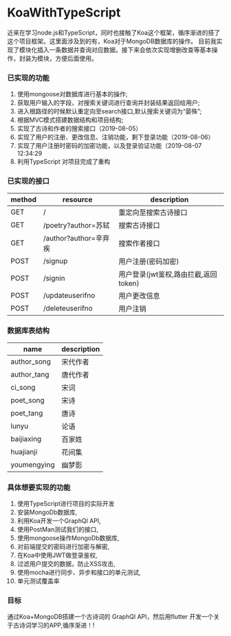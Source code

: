 # KoaWithTypeScript


近来在学习node.js和TypeScript，同时也接触了Koa这个框架，循序渐进的搭了这个项目框架。这里面涉及到的有，Koa对于MongoDB数据库的操作。
  目前我实现了模块化插入一条数据并查询对应数据。接下来会依次实现增删改查等基本操作，封装为模块，方便后面使用。

### 已实现的功能
  1. 使用mongoose对数据库进行基本的操作;
  2. 获取用户输入的字段，对搜索关键词进行查询并封装结果返回给用户;
  3. 进入根路径的时候默认重定向至search接口,默认搜索关键词为“晏殊”;
  4. 根据MVC模式搭建数据结构和项目结构;
  5. 实现了古诗和作者的搜索接口（2019-08-05）
  6. 实现了用户的注册、更改信息、注销功能，剩下登录功能（2019-08-06）
  7. 实现了用户注册时密码的加密功能，以及登录验证功能（2019-08-07 12:34:29
  8. 利用TypeScript 对项目完成了重构



### 已实现的接口
 method | resource | description
 ---- | --- | ----
 GET  |	/   |  重定向至搜索古诗接口
 GET  |	/poetry?author=苏轼 | 搜索古诗接口
 GET  |	/author?author=辛弃疾  |	 搜索作者接口
 POST |	/signup	          |   用户注册(密码加密)
 POST |	/signin	          |      用户登录(jwt鉴权,路由拦截,返回token) 
 POST |	/updateuserifno	  |       用户更改信息
 POST |	/deleteuserifno	  |       用户注销



### 数据库表结构

 name | description
 ---- | ---
 author_song | 宋代作者
 author_tang | 唐代作者
 ci_song     | 宋词
 poet_song   | 宋诗
 poet_tang   | 唐诗
 lunyu       | 论语
 baijiaxing  | 百家姓
 huajianji   | 花间集
 youmengying | 幽梦影

### 具体想要实现的功能
  1. 使用TypeScript进行项目的实际开发
  2. 安装MongoDb数据库,
  3. 利用Koa开发一个GraphQl API,
  4. 使用PostMan测试我们的接口,
  5. 使用mongoose操作MongoDb数据库,
  6. 对前端提交的密码进行加密与解密,
  7. 在Koa中使用JWT做登录鉴权,
  8. 过滤用户提交的数据，防止XSS攻击,
  9. 使用mocha进行同步、异步和接口的单元测试,
  10. 单元测试覆盖率

###  目标
  通过Koa+MongoDB搭建一个古诗词的 GraphQl API，然后用flutter 开发一个关于古诗词学习的APP,循序渐进！!